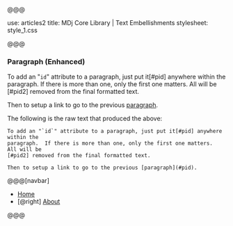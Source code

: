 @@@

use: articles2
title: MDj Core Library | Text Embellishments
stylesheet: style_1.css

@@@



### Paragraph (Enhanced)

To add an "`id`" attribute to a paragraph, just put it[#pid] anywhere within the
paragraph.  If there is more than one, only the first one matters.  All will be
[#pid2] removed from the final formatted text.

Then to setup a link to go to the previous [paragraph](#pid).

The following is the raw text that produced the above:
~~~
To add an "`id`" attribute to a paragraph, just put it[#pid] anywhere within the
paragraph.  If there is more than one, only the first one matters.  All will be
[#pid2] removed from the final formatted text.

Then to setup a link to go to the previous [paragraph](#pid).
~~~



[Home]:index.html

@@@[navbar]

- [Home](index.html)
- [@right] [About](About.html)

@@@
